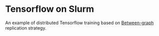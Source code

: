 # Tensorflow on Slurm

An example of distributed Tensorflow training based on [Between-graph](https://www.tensorflow.org/deploy/distributed) replication strategy.

